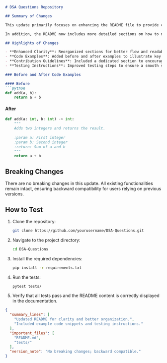 ```markdown
# DSA Questions Repository

## Summary of Changes

This update primarily focuses on enhancing the README file to provide clearer guidelines and improved content structure for users and contributors. The changes aim to improve the onboarding experience for new developers and to facilitate better understanding of the repository's purpose, structure, and usage. By organizing the information and making it more accessible, we hope to encourage more contributions and foster an active community around data structures and algorithms.

In addition, the README now includes more detailed sections on how to navigate the repository, along with specific examples of how to utilize the provided data structures and algorithms. This will not only help users quickly find what they need but also serve as a reference for best practices in implementation.

## Highlights of Changes

- **Enhanced Clarity**: Reorganized sections for better flow and readability.
- **Code Examples**: Added before and after examples to illustrate key concepts.
- **Contribution Guidelines**: Included a dedicated section to encourage community contributions.
- **Testing Instructions**: Improved testing steps to ensure a smooth setup for contributors.

### Before and After Code Examples

#### Before
```python
def add(a, b):
    return a + b
```

#### After
```python
def add(a: int, b: int) -> int:
    """
    Adds two integers and returns the result.
    
    :param a: First integer
    :param b: Second integer
    :return: Sum of a and b
    """
    return a + b
```

## Breaking Changes

There are no breaking changes in this update. All existing functionalities remain intact, ensuring backward compatibility for users relying on previous versions.

## How to Test

1. Clone the repository:
   ```bash
   git clone https://github.com/yourusername/DSA-Questions.git
   ```
2. Navigate to the project directory:
   ```bash
   cd DSA-Questions
   ```
3. Install the required dependencies:
   ```bash
   pip install -r requirements.txt
   ```
4. Run the tests:
   ```bash
   pytest tests/
   ```
5. Verify that all tests pass and the README content is correctly displayed in the documentation.

```json
{
  "summary_lines": [
    "Updated README for clarity and better organization.",
    "Included example code snippets and testing instructions."
  ],
  "important_files": [
    "README.md",
    "tests/"
  ],
  "version_note": "No breaking changes; backward compatible."
}
```
```